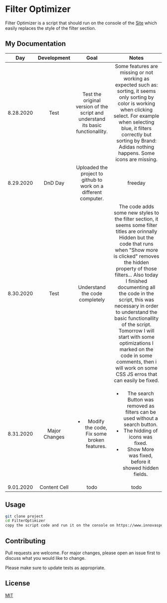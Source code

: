 # Filter Optimizer

Filter Optimizer is a script that should run on the console of the [Site](https://www.innovasport.com/tenis-casuales-de-hombre/c/100010002070000000?q=%3Arelevance) which
easily replaces the style of the filter section.

## My Documentation

|      Day      |  Development  |      Goal     |      Notes     |
|:-------------:|:-------------:|:-------------:|:--------------:|
| 8.28.2020     |  Test  | Test the original version of the script and understand its basic functionallity. | Some features are missing or not working as expected such as: sorting, it seems only sorting by color is working when clicking select. For example when selecting blue, it filters correctly but sorting by Brand: Adidas nothing happens. Some icons are missing. |
| 8.29.2020     | DnD Day | Uploaded the project to github to work on a different computer. |      freeday     |
| 8.30.2020     | Test | Understand the code completely | The code adds some new styles to the filter section, it seems some filter titles are orinnally Hidden but the code that runs when "Show more is clicked" removes the hidden property of those filters... Also today I finished documenting all the code in the script, this was necessary in order to understand the basic functionallity of the script. Tomorrow I will start with some optimizations I marked on the code in some comments, then i will work on some CSS JS erros that can easily be fixed. |
| 8.31.2020     | Major Changes  | <ul><li>Modify the code, Fix some broken features. | <ul><li>The search Button was removed as filters can be used without a search button.</li><li>The hidding of icons was fixed.</li><li>Show More was fixed, before it showed hidden fields.</li></ul>  |
| 9.01.2020     | Content Cell  |      todo     |      todo     |

## Usage

```bash
git clone project
cd FilterOptimizer
copy the script code and run it on the console on https://www.innovasport.com/tenis-casuales-de-hombre/c/100010002070000000?q=%3Arelevance
```

## Contributing
Pull requests are welcome. For major changes, please open an issue first to discuss what you would like to change.

Please make sure to update tests as appropriate.

## License
[MIT](https://choosealicense.com/licenses/mit/)
